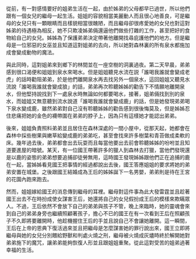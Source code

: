 從前，有一對感情要好的姐弟生活在一起，由於姊弟的父母都早已過世，所以他們跟有一個女兒的繼母一起生活。姐姐的容貌相當美麗動人而且很心地善良，可是繼母的女兒只有一顆眼睛而且樣貌相當很醜陋，而且繼母卻很疼愛她的女兒也對這對姊弟的待遇極為相反，她不只欺凌姊弟倆還逼他們做些打雜的工作，甚至把好的食物給自己的女兒。姊姊為了保護弟弟決定帶著他離開找尋庇護他們的地方。但是繼母是一位邪惡的女巫並且知道這對姐弟的去向，所以她對森林裏的所有泉水都施加成會變成動物的魔法。

與此同時，這對姐弟來到鄉下的林間並在一座空樹的洞裏過夜。第二天早晨，弟弟感到很口渴便和姐姐到泉水來喝水。但是姐姐聽見水流在説「誰喝我誰就會變成老虎」的話時勸阻弟弟，於是他們離開泉水再去找另外一個泉水，這回姐姐又聽見水流說「誰喝我誰就會變成狼」的話，弟弟再次聆聽姊姊的勸告下不情願地離開泉水，但他堅持說找到下一處泉水時無論如何都要喝水，接著，姐弟倆找到別的泉水，而姐姐又無意聽到流水說道「誰喝我誰就會變成鹿」的話，但是她發現弟弟喝下泉水變成鹿，雖然弟弟對自己沒有聆聽姊姊的勸告感到很後悔莫及，但是姊姊忍住悲痛把她的金色的襪帶圍在弟弟的脖子上，因為只有這樣她才能認出弟弟。

後來，姐姐負責照料弟弟並且居住在森林深處的一間小屋中，從那天起，她都會在森林中採些樹果與嫩草給變成鹿的弟弟吃，甚至會找來許多樹葉和青苔做成柔軟的床。幾年過去後，弟弟都會出去玩耍而且每當他要出去前會聆聽姊姊的吩咐並且知道要進屋的暗號。某天，有一位國王帶著許多的獵人到森林去打獵，當他們發現還是以鹿的姿態的弟弟想要追捕卻徒勞無用，這時國王發現姊姊跟他們正在追捕的鹿在一起，當姊姊看見國王把事情的經過都說出去後，國王答應姐姐的要求將她的弟弟安置在城堡。之後跟國王結婚成為王后的姊姊誕下一名男嬰，弟弟則是待在王宮的花園內跑來跑去。

然而，姐姐嫁給國王的消息傳到繼母的耳裡。繼母對這件事為此大發雷霆並且趁著國王出去不在時扮成使女謀害王后，她還將自己的女兒假扮成王后的模樣來欺瞞眾人。不過，王后依然不會放下自己的弟弟與孩子不管，晚上來臨時，她的靈魂會來到自己的弟弟身旁也繼續照顧著孩子，擔心不已的國王在有一次看到王后在照顧孩子不久即將要離開時，他趁機握住王后的手並且說自己不會讓她離開。這一瞬間，王后在上帝的恩典下復活過來並且把繼母是怎麼謀害她的罪行說出來，國王立即將繼母與她的女兒分別餵給野獸和判處火燒之刑，繼母被火燒成灰燼時終於解開她對弟弟施下的魔咒，讓弟弟能夠恢復人形並且跟姐姐重聚。從此這對受苦的姐弟過著幸福的生活。
